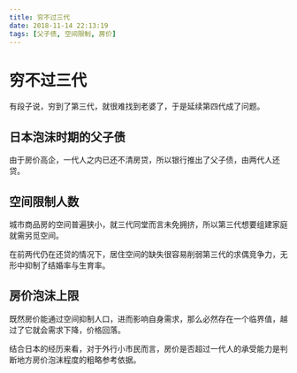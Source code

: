 ```yaml
---
title: 穷不过三代
date: 2018-11-14 22:13:19
tags: [父子债, 空间限制, 房价]
---
```


# 穷不过三代

有段子说，穷到了第三代，就很难找到老婆了，于是延续第四代成了问题。

## 日本泡沫时期的父子债

由于房价高企，一代人之内已还不清房贷，所以银行推出了父子债，由两代人还贷。

## 空间限制人数

城市商品房的空间普遍狭小，就三代同堂而言未免拥挤，所以第三代想要组建家庭就需另觅空间。

在前两代仍在还贷的情况下，居住空间的缺失很容易削弱第三代的求偶竞争力，无形中抑制了结婚率与生育率。

## 房价泡沫上限

既然房价能通过空间抑制人口，进而影响自身需求，那么必然存在一个临界值，越过了它就会需求下降，价格回落。

结合日本的经历来看，对于外行小市民而言，房价是否超过一代人的承受能力是判断地方房价泡沫程度的粗略参考依据。